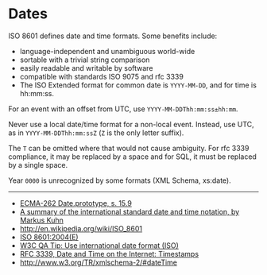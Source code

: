 ﻿Dates
=====

ISO 8601 defines date and time formats. Some benefits include:

 * language-independent and unambiguous world-wide
 * sortable with a trivial string comparison
 * easily readable and writable by software
 * compatible with standards ISO 9075 and rfc 3339
 * The ISO Extended format for common date is `YYYY-MM-DD`, and for time
   is hh:mm:ss.

For an event with an offset from UTC, use `YYYY-MM-DDThh:mm:ss±hh:mm`.

Never use a local date/time format for a non-local event. Instead, use 
UTC, as in `YYYY-MM-DDThh:mm:ssZ` (`Z` is the only letter suffix).

The `T` can be omitted where that would not cause ambiguity. For rfc 
3339 compliance, it may be replaced by a space and for SQL, it must be
replaced by a single space.

Year `0000` is unrecognized by some formats (XML Schema, xs:date).

----

 * [ECMA-262 Date.prototype, s. 15.9][1]
 * [A summary of the international standard date and time notation, 
    by Markus Kuhn][2]
 * <http://en.wikipedia.org/wiki/ISO_8601>
 * [ISO 8601:2004(E)][3]
 * [W3C QA Tip: Use international date format (ISO)][4]
 * [RFC 3339, Date and Time on the Internet: Timestamps][5]
 * <http://www.w3.org/TR/xmlschema-2/#dateTime>

 
  [1]: http://www.jibbering.com/faq/#onlineResources
  [2]: http://www.cl.cam.ac.uk/~mgk25/iso-time.html
  [3]: http://www.jibbering.com/faq/res/ISO_8601-2004_E.pdf
  [4]: http://www.w3.org/QA/Tips/iso-date
  [5]: http://www.ietf.org/rfc/rfc3339.txt